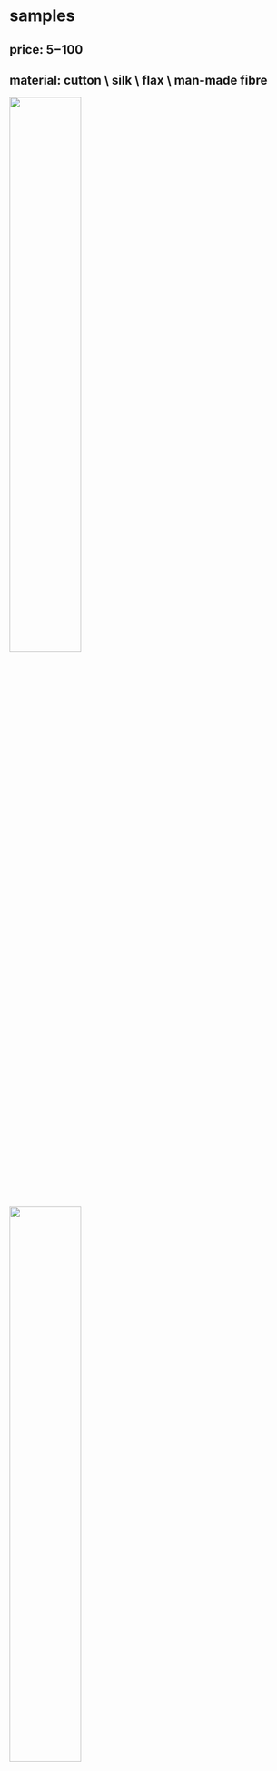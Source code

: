 # samples
## price: $5-$100
## material: cutton \ silk \ flax \ man-made fibre

<img src="https://github.com/buaashupan/clothing/blob/main/skirt/1.jpg" style="width:50%;height:50%;"/>
<img src="https://github.com/buaashupan/clothing/blob/main/skirt/2.jpg" style="width:50%;height:50%;"/>
<img src="https://github.com/buaashupan/clothing/blob/main/skirt/3.jpg" style="width:50%;height:50%;"/>
<img src="https://github.com/buaashupan/clothing/blob/main/skirt/4.jpg" style="width:50%;height:50%;"/>
<img src="https://github.com/buaashupan/clothing/blob/main/skirt/5.jpg" style="width:50%;height:50%;"/>
<img src="https://github.com/buaashupan/clothing/blob/main/skirt/6.jpg" style="width:50%;height:50%;"/>
<img src="https://github.com/buaashupan/clothing/blob/main/skirt/7.jpg" style="width:50%;height:50%;"/>
<img src="https://github.com/buaashupan/clothing/blob/main/skirt/8.jpg" style="width:50%;height:50%;"/>
<img src="https://github.com/buaashupan/clothing/blob/main/skirt/9.jpg" style="width:50%;height:50%;"/>
<img src="https://github.com/buaashupan/clothing/blob/main/skirt/10.jpg" style="width:50%;height:50%;"/>
<img src="https://github.com/buaashupan/clothing/blob/main/skirt/11.jpg" style="width:50%;height:50%;"/>
<img src="https://github.com/buaashupan/clothing/blob/main/skirt/12.jpg" style="width:50%;height:50%;"/>
<img src="https://github.com/buaashupan/clothing/blob/main/skirt/13.jpg" style="width:50%;height:50%;"/>
<img src="https://github.com/buaashupan/clothing/blob/main/skirt/14.jpg" style="width:50%;height:50%;"/>
<img src="https://github.com/buaashupan/clothing/blob/main/skirt/15.jpg" style="width:50%;height:50%;"/>
<img src="https://github.com/buaashupan/clothing/blob/main/skirt/16.jpg" style="width:50%;height:50%;"/>
<img src="https://github.com/buaashupan/clothing/blob/main/skirt/17.jpg" style="width:50%;height:50%;"/>
<img src="https://github.com/buaashupan/clothing/blob/main/skirt/18.jpg" style="width:50%;height:50%;"/>
<img src="https://github.com/buaashupan/clothing/blob/main/skirt/19.jpg" style="width:50%;height:50%;"/>
<img src="https://github.com/buaashupan/clothing/blob/main/skirt/20.jpg" style="width:50%;height:50%;"/>
<img src="https://github.com/buaashupan/clothing/blob/main/skirt/21.jpg" style="width:50%;height:50%;"/>
<img src="https://github.com/buaashupan/clothing/blob/main/skirt/22.jpg" style="width:50%;height:50%;"/>
<img src="https://github.com/buaashupan/clothing/blob/main/skirt/23.jpg" style="width:50%;height:50%;"/>
<img src="https://github.com/buaashupan/clothing/blob/main/skirt/24.jpg" style="width:50%;height:50%;"/>
<img src="https://github.com/buaashupan/clothing/blob/main/skirt/25.jpg" style="width:50%;height:50%;"/>
<img src="https://github.com/buaashupan/clothing/blob/main/skirt/26.jpg" style="width:50%;height:50%;"/>
<img src="https://github.com/buaashupan/clothing/blob/main/skirt/27.jpg" style="width:50%;height:50%;"/>
<img src="https://github.com/buaashupan/clothing/blob/main/skirt/28.jpg" style="width:50%;height:50%;"/>
<img src="https://github.com/buaashupan/clothing/blob/main/skirt/29.jpg" style="width:50%;height:50%;"/>
<img src="https://github.com/buaashupan/clothing/blob/main/skirt/30.jpg" style="width:50%;height:50%;"/>
<img src="https://github.com/buaashupan/clothing/blob/main/skirt/31.jpg" style="width:50%;height:50%;"/>
<img src="https://github.com/buaashupan/clothing/blob/main/skirt/32.jpg" style="width:50%;height:50%;"/>
<img src="https://github.com/buaashupan/clothing/blob/main/skirt/33.jpg" style="width:50%;height:50%;"/>
<img src="https://github.com/buaashupan/clothing/blob/main/skirt/34.jpg" style="width:50%;height:50%;"/>
<img src="https://github.com/buaashupan/clothing/blob/main/skirt/35.jpg" style="width:50%;height:50%;"/>
<img src="https://github.com/buaashupan/clothing/blob/main/skirt/36.jpg" style="width:50%;height:50%;"/>
<img src="https://github.com/buaashupan/clothing/blob/main/skirt/37.jpg" style="width:50%;height:50%;"/>
<img src="https://github.com/buaashupan/clothing/blob/main/skirt/38.jpg" style="width:50%;height:50%;"/>
<img src="https://github.com/buaashupan/clothing/blob/main/skirt/39.jpg" style="width:50%;height:50%;"/>
<img src="https://github.com/buaashupan/clothing/blob/main/skirt/40.jpg" style="width:50%;height:50%;"/>
<img src="https://github.com/buaashupan/clothing/blob/main/skirt/41.jpg" style="width:50%;height:50%;"/>
<img src="https://github.com/buaashupan/clothing/blob/main/skirt/42.jpg" style="width:50%;height:50%;"/>
<img src="https://github.com/buaashupan/clothing/blob/main/skirt/43.jpg" style="width:50%;height:50%;"/>
<img src="https://github.com/buaashupan/clothing/blob/main/skirt/44.jpg" style="width:50%;height:50%;"/>
<img src="https://github.com/buaashupan/clothing/blob/main/skirt/45.jpg" style="width:50%;height:50%;"/>
<img src="https://github.com/buaashupan/clothing/blob/main/skirt/46.jpg" style="width:50%;height:50%;"/>
<img src="https://github.com/buaashupan/clothing/blob/main/skirt/47.jpg" style="width:50%;height:50%;"/>
<img src="https://github.com/buaashupan/clothing/blob/main/skirt/48.jpg" style="width:50%;height:50%;"/>
<img src="https://github.com/buaashupan/clothing/blob/main/skirt/49.jpg" style="width:50%;height:50%;"/>
<img src="https://github.com/buaashupan/clothing/blob/main/skirt/50.jpg" style="width:50%;height:50%;"/>
<img src="https://github.com/buaashupan/clothing/blob/main/skirt/51.jpg" style="width:50%;height:50%;"/>
<img src="https://github.com/buaashupan/clothing/blob/main/skirt/52.jpg" style="width:50%;height:50%;"/>
<img src="https://github.com/buaashupan/clothing/blob/main/skirt/53.jpg" style="width:50%;height:50%;"/>
<img src="https://github.com/buaashupan/clothing/blob/main/skirt/54.jpg" style="width:50%;height:50%;"/>
<img src="https://github.com/buaashupan/clothing/blob/main/skirt/55.jpg" style="width:50%;height:50%;"/>
<img src="https://github.com/buaashupan/clothing/blob/main/skirt/56.jpg" style="width:50%;height:50%;"/>
<img src="https://github.com/buaashupan/clothing/blob/main/skirt/57.jpg" style="width:50%;height:50%;"/>
<img src="https://github.com/buaashupan/clothing/blob/main/skirt/58.jpg" style="width:50%;height:50%;"/>
<img src="https://github.com/buaashupan/clothing/blob/main/skirt/59.jpg" style="width:50%;height:50%;"/>
<img src="https://github.com/buaashupan/clothing/blob/main/skirt/60.jpg" style="width:50%;height:50%;"/>
<img src="https://github.com/buaashupan/clothing/blob/main/skirt/61.jpg" style="width:50%;height:50%;"/>
<img src="https://github.com/buaashupan/clothing/blob/main/skirt/62.jpg" style="width:50%;height:50%;"/>
<img src="https://github.com/buaashupan/clothing/blob/main/skirt/63.jpg" style="width:50%;height:50%;"/>
<img src="https://github.com/buaashupan/clothing/blob/main/skirt/64.jpg" style="width:50%;height:50%;"/>
<img src="https://github.com/buaashupan/clothing/blob/main/skirt/65.jpg" style="width:50%;height:50%;"/>
<img src="https://github.com/buaashupan/clothing/blob/main/skirt/66.jpg" style="width:50%;height:50%;"/>
<img src="https://github.com/buaashupan/clothing/blob/main/skirt/67.jpg" style="width:50%;height:50%;"/>
<img src="https://github.com/buaashupan/clothing/blob/main/skirt/68.jpg" style="width:50%;height:50%;"/>
<img src="https://github.com/buaashupan/clothing/blob/main/skirt/69.jpg" style="width:50%;height:50%;"/>
<img src="https://github.com/buaashupan/clothing/blob/main/skirt/70.jpg" style="width:50%;height:50%;"/>
<img src="https://github.com/buaashupan/clothing/blob/main/skirt/71.jpg" style="width:50%;height:50%;"/>
<img src="https://github.com/buaashupan/clothing/blob/main/skirt/72.jpg" style="width:50%;height:50%;"/>
<img src="https://github.com/buaashupan/clothing/blob/main/skirt/73.jpg" style="width:50%;height:50%;"/>
<img src="https://github.com/buaashupan/clothing/blob/main/skirt/74.jpg" style="width:50%;height:50%;"/>
<img src="https://github.com/buaashupan/clothing/blob/main/skirt/75.jpg" style="width:50%;height:50%;"/>
<img src="https://github.com/buaashupan/clothing/blob/main/skirt/76.jpg" style="width:50%;height:50%;"/>
<img src="https://github.com/buaashupan/clothing/blob/main/skirt/77.jpg" style="width:50%;height:50%;"/>
<img src="https://github.com/buaashupan/clothing/blob/main/skirt/78.jpg" style="width:50%;height:50%;"/>
<img src="https://github.com/buaashupan/clothing/blob/main/skirt/79.jpg" style="width:50%;height:50%;"/>
<img src="https://github.com/buaashupan/clothing/blob/main/skirt/80.jpg" style="width:50%;height:50%;"/>
<img src="https://github.com/buaashupan/clothing/blob/main/skirt/81.jpg" style="width:50%;height:50%;"/>
<img src="https://github.com/buaashupan/clothing/blob/main/skirt/82.jpg" style="width:50%;height:50%;"/>
<img src="https://github.com/buaashupan/clothing/blob/main/skirt/83.jpg" style="width:50%;height:50%;"/>
<img src="https://github.com/buaashupan/clothing/blob/main/skirt/84.jpg" style="width:50%;height:50%;"/>
<img src="https://github.com/buaashupan/clothing/blob/main/skirt/85.jpg" style="width:50%;height:50%;"/>
<img src="https://github.com/buaashupan/clothing/blob/main/skirt/86.jpg" style="width:50%;height:50%;"/>
<img src="https://github.com/buaashupan/clothing/blob/main/skirt/87.jpg" style="width:50%;height:50%;"/>
<img src="https://github.com/buaashupan/clothing/blob/main/skirt/88.jpg" style="width:50%;height:50%;"/>
<img src="https://github.com/buaashupan/clothing/blob/main/skirt/89.jpg" style="width:50%;height:50%;"/>
<img src="https://github.com/buaashupan/clothing/blob/main/skirt/90.jpg" style="width:50%;height:50%;"/>
<img src="https://github.com/buaashupan/clothing/blob/main/skirt/91.jpg" style="width:50%;height:50%;"/>
<img src="https://github.com/buaashupan/clothing/blob/main/skirt/92.jpg" style="width:50%;height:50%;"/>
<img src="https://github.com/buaashupan/clothing/blob/main/skirt/93.jpg" style="width:50%;height:50%;"/>
<img src="https://github.com/buaashupan/clothing/blob/main/skirt/94.jpg" style="width:50%;height:50%;"/>
<img src="https://github.com/buaashupan/clothing/blob/main/skirt/95.jpg" style="width:50%;height:50%;"/>
<img src="https://github.com/buaashupan/clothing/blob/main/skirt/96.jpg" style="width:50%;height:50%;"/>
<img src="https://github.com/buaashupan/clothing/blob/main/skirt/97.jpg" style="width:50%;height:50%;"/>
<img src="https://github.com/buaashupan/clothing/blob/main/skirt/98.jpg" style="width:50%;height:50%;"/>
<img src="https://github.com/buaashupan/clothing/blob/main/skirt/99.jpg" style="width:50%;height:50%;"/>
<img src="https://github.com/buaashupan/clothing/blob/main/skirt/100.jpg" style="width:50%;height:50%;"/>
<img src="https://github.com/buaashupan/clothing/blob/main/skirt/101.jpg" style="width:50%;height:50%;"/>
<img src="https://github.com/buaashupan/clothing/blob/main/skirt/102.jpg" style="width:50%;height:50%;"/>
<img src="https://github.com/buaashupan/clothing/blob/main/skirt/103.jpg" style="width:50%;height:50%;"/>
<img src="https://github.com/buaashupan/clothing/blob/main/skirt/104.jpg" style="width:50%;height:50%;"/>
<img src="https://github.com/buaashupan/clothing/blob/main/skirt/105.jpg" style="width:50%;height:50%;"/>
<img src="https://github.com/buaashupan/clothing/blob/main/skirt/106.jpg" style="width:50%;height:50%;"/>
<img src="https://github.com/buaashupan/clothing/blob/main/skirt/107.jpg" style="width:50%;height:50%;"/>
<img src="https://github.com/buaashupan/clothing/blob/main/skirt/108.jpg" style="width:50%;height:50%;"/>
<img src="https://github.com/buaashupan/clothing/blob/main/skirt/109.jpg" style="width:50%;height:50%;"/>
<img src="https://github.com/buaashupan/clothing/blob/main/skirt/110.jpg" style="width:50%;height:50%;"/>
<img src="https://github.com/buaashupan/clothing/blob/main/skirt/111.jpg" style="width:50%;height:50%;"/>
<img src="https://github.com/buaashupan/clothing/blob/main/skirt/112.jpg" style="width:50%;height:50%;"/>
<img src="https://github.com/buaashupan/clothing/blob/main/skirt/113.jpg" style="width:50%;height:50%;"/>
<img src="https://github.com/buaashupan/clothing/blob/main/skirt/114.jpg" style="width:50%;height:50%;"/>
<img src="https://github.com/buaashupan/clothing/blob/main/skirt/115.jpg" style="width:50%;height:50%;"/>
<img src="https://github.com/buaashupan/clothing/blob/main/skirt/116.jpg" style="width:50%;height:50%;"/>
<img src="https://github.com/buaashupan/clothing/blob/main/skirt/117.jpg" style="width:50%;height:50%;"/>
<img src="https://github.com/buaashupan/clothing/blob/main/skirt/118.jpg" style="width:50%;height:50%;"/>
<img src="https://github.com/buaashupan/clothing/blob/main/skirt/119.jpg" style="width:50%;height:50%;"/>
<img src="https://github.com/buaashupan/clothing/blob/main/skirt/120.jpg" style="width:50%;height:50%;"/>
<img src="https://github.com/buaashupan/clothing/blob/main/skirt/121.jpg" style="width:50%;height:50%;"/>
<img src="https://github.com/buaashupan/clothing/blob/main/skirt/122.jpg" style="width:50%;height:50%;"/>
<img src="https://github.com/buaashupan/clothing/blob/main/skirt/123.jpg" style="width:50%;height:50%;"/>
<img src="https://github.com/buaashupan/clothing/blob/main/skirt/124.jpg" style="width:50%;height:50%;"/>
<img src="https://github.com/buaashupan/clothing/blob/main/skirt/125.jpg" style="width:50%;height:50%;"/>
<img src="https://github.com/buaashupan/clothing/blob/main/skirt/126.jpg" style="width:50%;height:50%;"/>
<img src="https://github.com/buaashupan/clothing/blob/main/skirt/127.jpg" style="width:50%;height:50%;"/>
<img src="https://github.com/buaashupan/clothing/blob/main/skirt/128.jpg" style="width:50%;height:50%;"/>
<img src="https://github.com/buaashupan/clothing/blob/main/skirt/129.jpg" style="width:50%;height:50%;"/>
<img src="https://github.com/buaashupan/clothing/blob/main/skirt/130.jpg" style="width:50%;height:50%;"/>
<img src="https://github.com/buaashupan/clothing/blob/main/skirt/131.jpg" style="width:50%;height:50%;"/>
<img src="https://github.com/buaashupan/clothing/blob/main/skirt/132.jpg" style="width:50%;height:50%;"/>
<img src="https://github.com/buaashupan/clothing/blob/main/skirt/133.jpg" style="width:50%;height:50%;"/>
<img src="https://github.com/buaashupan/clothing/blob/main/skirt/134.jpg" style="width:50%;height:50%;"/>
<img src="https://github.com/buaashupan/clothing/blob/main/skirt/135.jpg" style="width:50%;height:50%;"/>
<img src="https://github.com/buaashupan/clothing/blob/main/skirt/136.jpg" style="width:50%;height:50%;"/>
<img src="https://github.com/buaashupan/clothing/blob/main/skirt/137.jpg" style="width:50%;height:50%;"/>
<img src="https://github.com/buaashupan/clothing/blob/main/skirt/138.jpg" style="width:50%;height:50%;"/>
<img src="https://github.com/buaashupan/clothing/blob/main/skirt/139.jpg" style="width:50%;height:50%;"/>


<img src="https://github.com/buaashupan/clothing/blob/main/man_t_shirt/1.jpg" style="width:50%;height:50%;"/>
<img src="https://github.com/buaashupan/clothing/blob/main/man_t_shirt/2.jpg" style="width:50%;height:50%;"/>
<img src="https://github.com/buaashupan/clothing/blob/main/man_t_shirt/3.jpg" style="width:50%;height:50%;"/>
<img src="https://github.com/buaashupan/clothing/blob/main/man_t_shirt/4.jpg" style="width:50%;height:50%;"/>
<img src="https://github.com/buaashupan/clothing/blob/main/man_t_shirt/5.jpg" style="width:50%;height:50%;"/>
<img src="https://github.com/buaashupan/clothing/blob/main/man_t_shirt/6.jpg" style="width:50%;height:50%;"/>
<img src="https://github.com/buaashupan/clothing/blob/main/man_t_shirt/7.jpg" style="width:50%;height:50%;"/>
<img src="https://github.com/buaashupan/clothing/blob/main/man_t_shirt/8.jpg" style="width:50%;height:50%;"/>
<img src="https://github.com/buaashupan/clothing/blob/main/man_t_shirt/9.jpg" style="width:50%;height:50%;"/>
<img src="https://github.com/buaashupan/clothing/blob/main/man_t_shirt/10.jpg" style="width:50%;height:50%;"/>
<img src="https://github.com/buaashupan/clothing/blob/main/man_t_shirt/11.jpg" style="width:50%;height:50%;"/>
<img src="https://github.com/buaashupan/clothing/blob/main/man_t_shirt/12.jpg" style="width:50%;height:50%;"/>
<img src="https://github.com/buaashupan/clothing/blob/main/man_t_shirt/13.jpg" style="width:50%;height:50%;"/>
<img src="https://github.com/buaashupan/clothing/blob/main/man_t_shirt/14.jpg" style="width:50%;height:50%;"/>
<img src="https://github.com/buaashupan/clothing/blob/main/man_t_shirt/15.jpg" style="width:50%;height:50%;"/>


<img src="https://github.com/buaashupan/clothing/blob/main/man_trousers/1.png" style="width:50%;height:50%;"/> <img src="https://github.com/buaashupan/clothing/blob/main/man_trousers/2.png" style="width:50%;height:50%;"/>
<img src="https://github.com/buaashupan/clothing/blob/main/man_trousers/3.png" style="width:50%;height:50%;"/> <img src="https://github.com/buaashupan/clothing/blob/main/man_trousers/4.png" style="width:50%;height:50%;"/>
<img src="https://github.com/buaashupan/clothing/blob/main/man_trousers/5.png" style="width:50%;height:50%;"/> <img src="https://github.com/buaashupan/clothing/blob/main/man_trousers/6.png" style="width:50%;height:50%;"/>
<img src="https://github.com/buaashupan/clothing/blob/main/man_trousers/7.png" style="width:50%;height:50%;"/> <img src="https://github.com/buaashupan/clothing/blob/main/man_trousers/8.png" style="width:50%;height:50%;"/>
<img src="https://github.com/buaashupan/clothing/blob/main/man_trousers/9.png" style="width:50%;height:50%;"/> <img src="https://github.com/buaashupan/clothing/blob/main/man_trousers/10.png" style="width:50%;height:50%;"/>
<img src="https://github.com/buaashupan/clothing/blob/main/man_trousers/11.png" style="width:50%;height:50%;"/> <img src="https://github.com/buaashupan/clothing/blob/main/man_trousers/12.png" style="width:50%;height:50%;"/>
<img src="https://github.com/buaashupan/clothing/blob/main/man_trousers/13.png" style="width:50%;height:50%;"/> <img src="https://github.com/buaashupan/clothing/blob/main/man_trousers/14.png" style="width:50%;height:50%;"/>
<img src="https://github.com/buaashupan/clothing/blob/main/man_trousers/15.png" style="width:50%;height:50%;"/> <img src="https://github.com/buaashupan/clothing/blob/main/man_trousers/16.png" style="width:50%;height:50%;"/>
<img src="https://github.com/buaashupan/clothing/blob/main/man_trousers/17.png" style="width:50%;height:50%;"/> <img src="https://github.com/buaashupan/clothing/blob/main/man_trousers/18.png" style="width:50%;height:50%;"/>
<img src="https://github.com/buaashupan/clothing/blob/main/man_trousers/19.png" style="width:50%;height:50%;"/> <img src="https://github.com/buaashupan/clothing/blob/main/man_trousers/20.png" style="width:50%;height:50%;"/>
<img src="https://github.com/buaashupan/clothing/blob/main/man_trousers/21.png" style="width:50%;height:50%;"/> <img src="https://github.com/buaashupan/clothing/blob/main/man_trousers/22.png" style="width:50%;height:50%;"/>
<img src="https://github.com/buaashupan/clothing/blob/main/man_trousers/23.png" style="width:50%;height:50%;"/> <img src="https://github.com/buaashupan/clothing/blob/main/man_trousers/24.png" style="width:50%;height:50%;"/>
<img src="https://github.com/buaashupan/clothing/blob/main/man_trousers/25.png" style="width:50%;height:50%;"/> <img src="https://github.com/buaashupan/clothing/blob/main/man_trousers/26.png" style="width:50%;height:50%;"/>
<img src="https://github.com/buaashupan/clothing/blob/main/man_trousers/27.png" style="width:50%;height:50%;"/> <img src="https://github.com/buaashupan/clothing/blob/main/man_trousers/28.png" style="width:50%;height:50%;"/>
<img src="https://github.com/buaashupan/clothing/blob/main/man_trousers/29.png" style="width:50%;height:50%;"/> <img src="https://github.com/buaashupan/clothing/blob/main/man_trousers/30.png" style="width:50%;height:50%;"/>
<img src="https://github.com/buaashupan/clothing/blob/main/man_trousers/31.png" style="width:50%;height:50%;"/> <img src="https://github.com/buaashupan/clothing/blob/main/man_trousers/32.png" style="width:50%;height:50%;"/>
<img src="https://github.com/buaashupan/clothing/blob/main/man_trousers/33.png" style="width:50%;height:50%;"/> <img src="https://github.com/buaashupan/clothing/blob/main/man_trousers/34.png" style="width:50%;height:50%;"/>
<img src="https://github.com/buaashupan/clothing/blob/main/man_trousers/35.png" style="width:50%;height:50%;"/> <img src="https://github.com/buaashupan/clothing/blob/main/man_trousers/36.png" style="width:50%;height:50%;"/>
<img src="https://github.com/buaashupan/clothing/blob/main/man_trousers/37.png" style="width:50%;height:50%;"/> <img src="https://github.com/buaashupan/clothing/blob/main/man_trousers/38.png" style="width:50%;height:50%;"/>
<img src="https://github.com/buaashupan/clothing/blob/main/man_trousers/39.png" style="width:50%;height:50%;"/> <img src="https://github.com/buaashupan/clothing/blob/main/man_trousers/40.png" style="width:50%;height:50%;"/>
<img src="https://github.com/buaashupan/clothing/blob/main/man_trousers/41.png" style="width:50%;height:50%;"/> <img src="https://github.com/buaashupan/clothing/blob/main/man_trousers/42.png" style="width:50%;height:50%;"/>
<img src="https://github.com/buaashupan/clothing/blob/main/man_trousers/43.png" style="width:50%;height:50%;"/> <img src="https://github.com/buaashupan/clothing/blob/main/man_trousers/44.png" style="width:50%;height:50%;"/>
<img src="https://github.com/buaashupan/clothing/blob/main/man_trousers/45.png" style="width:50%;height:50%;"/> <img src="https://github.com/buaashupan/clothing/blob/main/man_trousers/46.png" style="width:50%;height:50%;"/>
<img src="https://github.com/buaashupan/clothing/blob/main/man_trousers/47.png" style="width:50%;height:50%;"/> <img src="https://github.com/buaashupan/clothing/blob/main/man_trousers/48.png" style="width:50%;height:50%;"/>
<img src="https://github.com/buaashupan/clothing/blob/main/man_trousers/49.png" style="width:50%;height:50%;"/> <img src="https://github.com/buaashupan/clothing/blob/main/man_trousers/50.png" style="width:50%;height:50%;"/>
<img src="https://github.com/buaashupan/clothing/blob/main/man_trousers/51.png" style="width:50%;height:50%;"/> <img src="https://github.com/buaashupan/clothing/blob/main/man_trousers/52.png" style="width:50%;height:50%;"/>
<img src="https://github.com/buaashupan/clothing/blob/main/man_trousers/53.png" style="width:50%;height:50%;"/> <img src="https://github.com/buaashupan/clothing/blob/main/man_trousers/54.png" style="width:50%;height:50%;"/>
<img src="https://github.com/buaashupan/clothing/blob/main/man_trousers/55.png" style="width:50%;height:50%;"/> <img src="https://github.com/buaashupan/clothing/blob/main/man_trousers/56.png" style="width:50%;height:50%;"/>
<img src="https://github.com/buaashupan/clothing/blob/main/man_trousers/57.png" style="width:50%;height:50%;"/> <img src="https://github.com/buaashupan/clothing/blob/main/man_trousers/58.png" style="width:50%;height:50%;"/>
<img src="https://github.com/buaashupan/clothing/blob/main/man_trousers/59.png" style="width:50%;height:50%;"/> <img src="https://github.com/buaashupan/clothing/blob/main/man_trousers/60.png" style="width:50%;height:50%;"/>
<img src="https://github.com/buaashupan/clothing/blob/main/man_trousers/61.png" style="width:50%;height:50%;"/> <img src="https://github.com/buaashupan/clothing/blob/main/man_trousers/62.png" style="width:50%;height:50%;"/>
<img src="https://github.com/buaashupan/clothing/blob/main/man_trousers/63.png" style="width:50%;height:50%;"/> <img src="https://github.com/buaashupan/clothing/blob/main/man_trousers/64.png" style="width:50%;height:50%;"/>
<img src="https://github.com/buaashupan/clothing/blob/main/man_trousers/65.png" style="width:50%;height:50%;"/> <img src="https://github.com/buaashupan/clothing/blob/main/man_trousers/66.png" style="width:50%;height:50%;"/>
<img src="https://github.com/buaashupan/clothing/blob/main/man_trousers/67.png" style="width:50%;height:50%;"/> <img src="https://github.com/buaashupan/clothing/blob/main/man_trousers/68.png" style="width:50%;height:50%;"/>
<img src="https://github.com/buaashupan/clothing/blob/main/man_trousers/69.png" style="width:50%;height:50%;"/> <img src="https://github.com/buaashupan/clothing/blob/main/man_trousers/70.png" style="width:50%;height:50%;"/>
<img src="https://github.com/buaashupan/clothing/blob/main/man_trousers/71.png" style="width:50%;height:50%;"/> <img src="https://github.com/buaashupan/clothing/blob/main/man_trousers/72.png" style="width:50%;height:50%;"/>
<img src="https://github.com/buaashupan/clothing/blob/main/man_trousers/73.png" style="width:50%;height:50%;"/> <img src="https://github.com/buaashupan/clothing/blob/main/man_trousers/74.png" style="width:50%;height:50%;"/>
<img src="https://github.com/buaashupan/clothing/blob/main/man_trousers/75.png" style="width:50%;height:50%;"/> <img src="https://github.com/buaashupan/clothing/blob/main/man_trousers/76.png" style="width:50%;height:50%;"/>
<img src="https://github.com/buaashupan/clothing/blob/main/man_trousers/77.png" style="width:50%;height:50%;"/> <img src="https://github.com/buaashupan/clothing/blob/main/man_trousers/78.png" style="width:50%;height:50%;"/>
